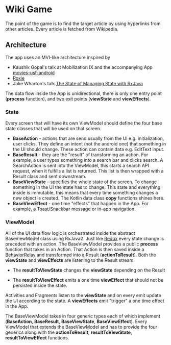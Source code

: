 # Wiki Game
The point of the game is to find the target article by using hyperlinks from other articles. Every article is fetched from Wikipedia.

## Architecture
The app uses an MVI-like architecture inspired by 
- Kaushik Gopal's talk at Mobilization IX and the accompanying App [movies-usf-android](https://github.com/kaushikgopal/movies-usf-android)
- [Roxie](https://github.com/ww-tech/roxie)
- Jake Wharton's talk [The State of Managing State with RxJava](https://jakewharton.com/the-state-of-managing-state-with-rxjava/)

The data flow inside the App is unidirectional, there is only one entry point (**process** function), and two exit points (**viewState** and **viewEffects**).

### State
Every screen that will have its own ViewModel should define the four base state classes that will be used on that screen.

- **BaseAction** - actions that are send usually from the UI e.g. initialization, user clicks. They define an intent (not the android one) that something in the UI should change. These action can contain data e.g. EditText input.
- **BaseResult** - they are the "result" of transforming an action. For example, a user types something into a search bar and clicks search. A SearchAction is sent into the ViewModel, this starts a search API request, when it fulfills a list is returned. This list is then wrapped with a Result class and sent downstream.
- **BaseViewState** - specifies the whole state of the screen. To change something in the UI the state has to change. This state and everything inside is immutable, this means that every time something changes a new object is created. The Kotlin data class **copy** functions shines here.
- **BaseViewEffect** - one time "effects" that happen in the App. For example, a Toast/Snackbar message or in-app navigation.

### ViewModel

All of the UI data flow logic is orchestrated inside the abstract BaseViewModel class using RxJava2. Just like [Redux](https://redux.js.org/) every state change is preceded with an action. The BaseViewModel provides a public **process** function that takes in an Action. That Action is then saved inside a [BehaviorRelay](https://github.com/JakeWharton/RxRelay) and transformed into a Result (**actionToResult**). Both the **viewState** and **viewEffects** are listening to the Result stream. 

- The **resultToViewState** changes the **viewState** depending on the Result

- The **resultToViewEffect** emits a one time **viewEffect**  that should not be persisted inside the state.

Activities and Fragments listen to the **viewState** and on every emit update the UI according to the state. A **viewEffects** emit "trigger" a one time effect in the App.

The BaseViewModel takes in four generic types each of which implement (**BaseAction**, **BaseResult**, **BaseViewState**, **BaseViewEffect**). Every ViewModel that extends the BaseViewModel and has to provide the four generics along with the **actionToResult**, **resultToViewState**, **resultToViewEffect** functions.

